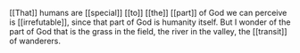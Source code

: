 [[That]] humans are [[special]] [[to]] [[the]] [[part]] of God we can perceive is [[irrefutable]], since that part of God is humanity itself. But I wonder of the part of God that is the grass in the field, the river in the valley, the [[transit]] of wanderers.